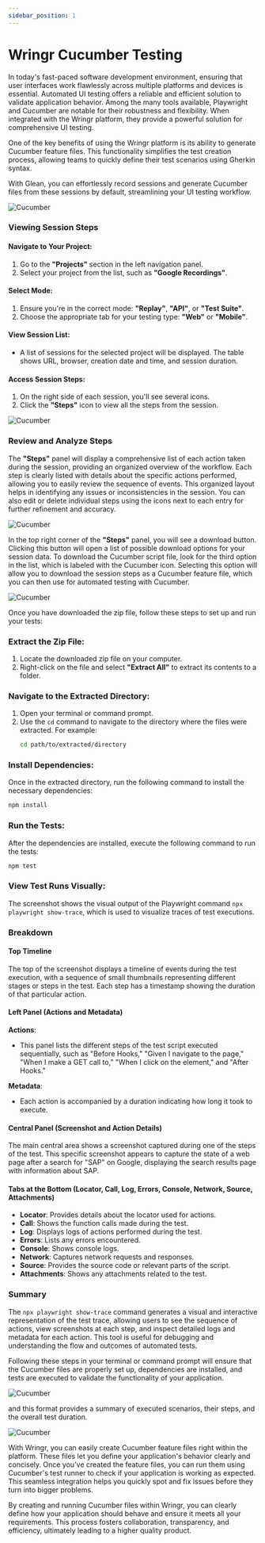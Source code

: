 ```yaml
---
sidebar_position: 1
---
```


# Wringr Cucumber Testing


In today's fast-paced software development environment, ensuring that user interfaces work flawlessly across multiple platforms and devices is essential. Automated UI testing offers a reliable and efficient solution to validate application behavior. Among the many tools available, Playwright and Cucumber are notable for their robustness and flexibility. When integrated with the Wringr platform, they provide a powerful solution for comprehensive UI testing.

One of the key benefits of using the Wringr platform is its ability to generate Cucumber feature files. This functionality simplifies the test creation process, allowing teams to quickly define their test scenarios using Gherkin syntax.

With Glean, you can effortlessly record sessions and generate Cucumber files from these sessions by default, streamlining your UI testing workflow.

![Cucumber](/img/cucumber-1.png)

### Viewing Session Steps

#### Navigate to Your Project:
1. Go to the **"Projects"** section in the left navigation panel.
2. Select your project from the list, such as **"Google Recordings"**.

#### Select Mode:
1. Ensure you're in the correct mode: **"Replay"**, **"API"**, or **"Test Suite"**.
2. Choose the appropriate tab for your testing type: **"Web"** or **"Mobile"**.

#### View Session List:
- A list of sessions for the selected project will be displayed. The table shows URL, browser, creation date and time, and session duration.

#### Access Session Steps:
1. On the right side of each session, you'll see several icons.
2. Click the **"Steps"** icon to view all the steps from the session.

![Cucumber](/img/cucumber-2.png)

### Review and Analyze Steps

The **"Steps"** panel will display a comprehensive list of each action taken during the session, providing an organized overview of the workflow. Each step is clearly listed with details about the specific actions performed, allowing you to easily review the sequence of events. This organized layout helps in identifying any issues or inconsistencies in the session. You can also edit or delete individual steps using the icons next to each entry for further refinement and accuracy.

![Cucumber](/img/cucumber-3.png)

In the top right corner of the **"Steps"** panel, you will see a download button. Clicking this button will open a list of possible download options for your session data. To download the Cucumber script file, look for the third option in the list, which is labeled with the Cucumber icon. Selecting this option will allow you to download the session steps as a Cucumber feature file, which you can then use for automated testing with Cucumber.

![Cucumber](/img/cucumber-4.png)

Once you have downloaded the zip file, follow these steps to set up and run your tests:

### Extract the Zip File:
1. Locate the downloaded zip file on your computer.
2. Right-click on the file and select **"Extract All"** to extract its contents to a folder.

### Navigate to the Extracted Directory:
1. Open your terminal or command prompt.
2. Use the `cd` command to navigate to the directory where the files were extracted. For example:
   ```bash
   cd path/to/extracted/directory
   ```
### Install Dependencies:
Once in the extracted directory, run the following command to install the necessary dependencies:
```bash
npm install
```
### Run the Tests:
After the dependencies are installed, execute the following command to run the tests:
```bash
npm test
```

### View Test Runs Visually:

The screenshot shows the visual output of the Playwright command `npx playwright show-trace`, which is used to visualize traces of test executions.


### Breakdown

#### Top Timeline
The top of the screenshot displays a timeline of events during the test execution, with a sequence of small thumbnails representing different stages or steps in the test. Each step has a timestamp showing the duration of that particular action.

#### Left Panel (Actions and Metadata)

**Actions**:
- This panel lists the different steps of the test script executed sequentially, such as "Before Hooks," "Given I navigate to the page," "When I make a GET call to," "When I click on the element," and "After Hooks."

**Metadata**:
- Each action is accompanied by a duration indicating how long it took to execute.

#### Central Panel (Screenshot and Action Details)
The main central area shows a screenshot captured during one of the steps of the test. This specific screenshot appears to capture the state of a web page after a search for "SAP" on Google, displaying the search results page with information about SAP.

#### Tabs at the Bottom (Locator, Call, Log, Errors, Console, Network, Source, Attachments)

- **Locator**: Provides details about the locator used for actions.
- **Call**: Shows the function calls made during the test.
- **Log**: Displays logs of actions performed during the test.
- **Errors**: Lists any errors encountered.
- **Console**: Shows console logs.
- **Network**: Captures network requests and responses.
- **Source**: Provides the source code or relevant parts of the script.
- **Attachments**: Shows any attachments related to the test.

### Summary
The `npx playwright show-trace` command generates a visual and interactive representation of the test trace, allowing users to see the sequence of actions, view screenshots at each step, and inspect detailed logs and metadata for each action. This tool is useful for debugging and understanding the flow and outcomes of automated tests.


Following these steps in your terminal or command prompt will ensure that the Cucumber files are properly set up, dependencies are installed, and tests are executed to validate the functionality of your application.

![Cucumber](/img/cucumber-5.png)

and this format provides a summary of executed scenarios, their steps, and the overall test duration.

![Cucumber](/img/cucumber-6.png)


With Wringr, you can easily create Cucumber feature files right within the platform. These files let you define your application's behavior clearly and concisely. Once you've created the feature files, you can run them using Cucumber's test runner to check if your application is working as expected. This seamless integration helps you quickly spot and fix issues before they turn into bigger problems.

By creating and running Cucumber files within Wringr, you can clearly define how your application should behave and ensure it meets all your requirements. This process fosters collaboration, transparency, and efficiency, ultimately leading to a higher quality product.
